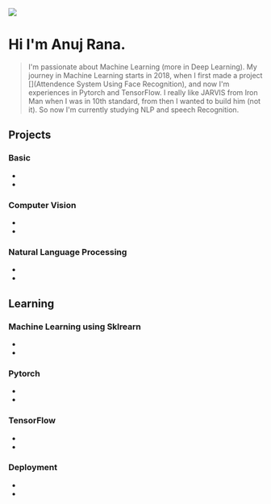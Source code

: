 ![](/home/anujrana/Pictures/cover.png)

# Hi I'm Anuj Rana.

> I'm passionate about Machine Learning (more in Deep Learning). My journey in Machine Learning starts in 2018, when I first made a project [](Attendence System Using Face Recognition), and now I'm experiences in Pytorch and TensorFlow. I really like JARVIS from Iron Man when I was in 10th standard, from then I wanted to build him (not it). So now I'm currently studying NLP and speech Recognition.

## Projects

### Basic

- 
- 

### Computer Vision

- 
- 

### Natural Language Processing

- 
- 

## Learning

### Machine Learning using Sklrearn

- 
- 

### Pytorch

- 
- 

### TensorFlow

- 
- 

### Deployment

- 
- 

